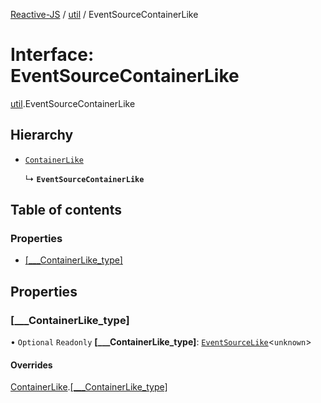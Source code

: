 [Reactive-JS](../README.md) / [util](../modules/util.md) / EventSourceContainerLike

# Interface: EventSourceContainerLike

[util](../modules/util.md).EventSourceContainerLike

## Hierarchy

- [`ContainerLike`](containers.ContainerLike.md)

  ↳ **`EventSourceContainerLike`**

## Table of contents

### Properties

- [[\_\_\_ContainerLike\_type]](util.EventSourceContainerLike.md#[___containerlike_type])

## Properties

### [\_\_\_ContainerLike\_type]

• `Optional` `Readonly` **[\_\_\_ContainerLike\_type]**: [`EventSourceLike`](util.EventSourceLike.md)<`unknown`\>

#### Overrides

[ContainerLike](containers.ContainerLike.md).[[___ContainerLike_type]](containers.ContainerLike.md#[___containerlike_type])
